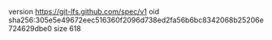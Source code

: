 version https://git-lfs.github.com/spec/v1
oid sha256:305e5e49672eec516360f2096d738ed2fa56b6bc8342068b25206e724629dbe0
size 618
